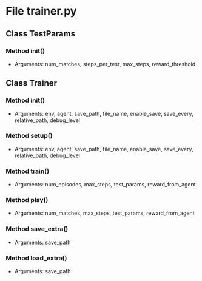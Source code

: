# File trainer.py

## Class TestParams

### Method __init__()

- Arguments: num_matches, steps_per_test, max_steps, reward_threshold

## Class Trainer

### Method __init__()

- Arguments: env, agent, save_path, file_name, enable_save, save_every, relative_path, debug_level

### Method setup()

- Arguments: env, agent, save_path, file_name, enable_save, save_every, relative_path, debug_level

### Method train()

- Arguments: num_episodes, max_steps, test_params, reward_from_agent

### Method play()

- Arguments: num_matches, max_steps, test_params, reward_from_agent

### Method save_extra()

- Arguments: save_path

### Method load_extra()

- Arguments: save_path
